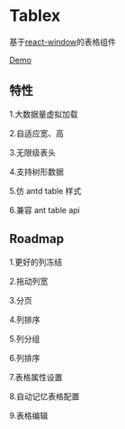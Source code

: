 # Tablex

基于<a href="https://github.com/bvaughn/react-window">react-window</a>的表格组件

<a href="https://nexxluo.github.io/tablex">Demo</a>

## 特性

1.大数据量虚拟加载

2.自适应宽、高

3.无限级表头

4.支持树形数据

5.仿 antd table 样式

6.兼容 ant table api




## Roadmap

1.更好的列冻结

2.拖动列宽

3.分页

4.列排序

5.列分组

6.列排序

7.表格属性设置

8.自动记忆表格配置

9.表格编辑
